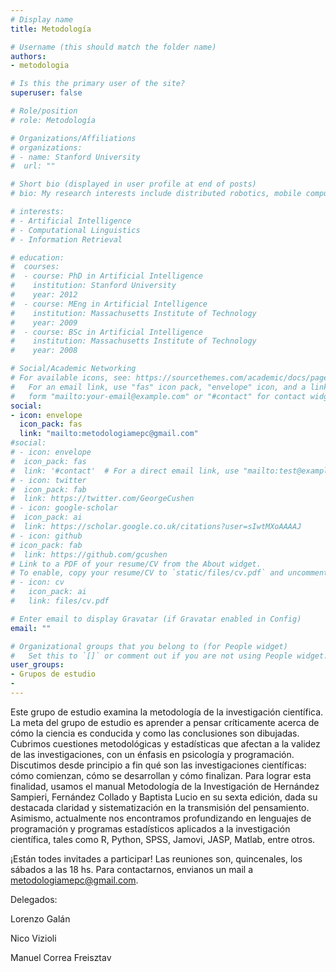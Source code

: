 ```yaml
---
# Display name
title: Metodología

# Username (this should match the folder name)
authors:
- metodologia

# Is this the primary user of the site?
superuser: false

# Role/position
# role: Metodología

# Organizations/Affiliations
# organizations:
# - name: Stanford University
#  url: ""

# Short bio (displayed in user profile at end of posts)
# bio: My research interests include distributed robotics, mobile computing and programmable matter.

# interests:
# - Artificial Intelligence
# - Computational Linguistics
# - Information Retrieval

# education:
#  courses:
#  - course: PhD in Artificial Intelligence
#    institution: Stanford University
#    year: 2012
#  - course: MEng in Artificial Intelligence
#    institution: Massachusetts Institute of Technology
#    year: 2009
#  - course: BSc in Artificial Intelligence
#    institution: Massachusetts Institute of Technology
#    year: 2008

# Social/Academic Networking
# For available icons, see: https://sourcethemes.com/academic/docs/page-builder/#icons
#   For an email link, use "fas" icon pack, "envelope" icon, and a link in the
#   form "mailto:your-email@example.com" or "#contact" for contact widget.
social:
- icon: envelope
  icon_pack: fas
  link: "mailto:metodologiamepc@gmail.com"
#social:
# - icon: envelope
#  icon_pack: fas
#  link: '#contact'  # For a direct email link, use "mailto:test@example.org".
# - icon: twitter
#  icon_pack: fab
#  link: https://twitter.com/GeorgeCushen
# - icon: google-scholar
#  icon_pack: ai
#  link: https://scholar.google.co.uk/citations?user=sIwtMXoAAAAJ
# - icon: github
# icon_pack: fab
#  link: https://github.com/gcushen
# Link to a PDF of your resume/CV from the About widget.
# To enable, copy your resume/CV to `static/files/cv.pdf` and uncomment the lines below.
# - icon: cv
#   icon_pack: ai
#   link: files/cv.pdf

# Enter email to display Gravatar (if Gravatar enabled in Config)
email: ""

# Organizational groups that you belong to (for People widget)
#   Set this to `[]` or comment out if you are not using People widget.
user_groups:
- Grupos de estudio
-
---
```

Este grupo de estudio examina la metodología de la investigación científica. La meta del grupo de estudio es aprender a pensar críticamente acerca de cómo la ciencia es conducida y como las conclusiones son dibujadas. Cubrimos cuestiones metodológicas y estadísticas que afectan a la validez de las investigaciones, con un énfasis en psicología y programación. Discutimos desde principio a fin qué son las investigaciones científicas: cómo comienzan, cómo se desarrollan y cómo finalizan. Para lograr esta finalidad, usamos el manual Metodología de la Investigación de Hernández Sampieri, Fernández Collado y Baptista Lucio en su sexta edición, dada su destacada claridad y sistematización en la transmisión del pensamiento. Asimismo, actualmente nos encontramos profundizando en lenguajes de programación y programas estadísticos aplicados a la investigación científica, tales como R, Python, SPSS, Jamovi, JASP, Matlab, entre otros.

¡Están todes invitades a participar! Las reuniones son, quincenales, los sábados a las 18 hs. Para contactarnos, envianos un mail a metodologiamepc@gmail.com.

Delegados:

Lorenzo Galán

Nico Vizioli

Manuel Correa Freisztav